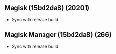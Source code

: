 ## Magisk (15bd2da8) (20201)
- Sync with release build

## Magisk Manager (15bd2da8) (266)
- Sync with release build
